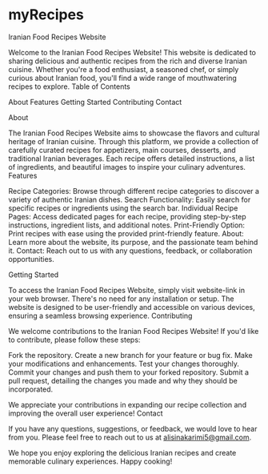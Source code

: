 # myRecipes
Iranian Food Recipes Website

Welcome to the Iranian Food Recipes Website! This website is dedicated to sharing delicious and authentic recipes from the rich and diverse Iranian cuisine. Whether you're a food enthusiast, a seasoned chef, or simply curious about Iranian food, you'll find a wide range of mouthwatering recipes to explore.
Table of Contents

 About
 Features
 Getting Started
 Contributing
 Contact

About

The Iranian Food Recipes Website aims to showcase the flavors and cultural heritage of Iranian cuisine. Through this platform, we provide a collection of carefully curated recipes for appetizers, main courses, desserts, and traditional Iranian beverages. Each recipe offers detailed instructions, a list of ingredients, and beautiful images to inspire your culinary adventures.
Features

 Recipe Categories: Browse through different recipe categories to discover a variety of authentic Iranian dishes.
 Search Functionality: Easily search for specific recipes or ingredients using the search bar.
 Individual Recipe Pages: Access dedicated pages for each recipe, providing step-by-step instructions, ingredient lists, and additional notes.
    Print-Friendly Option: Print recipes with ease using the provided print-friendly feature.
 About: Learn more about the website, its purpose, and the passionate team behind it.
 Contact: Reach out to us with any questions, feedback, or collaboration opportunities.

Getting Started

To access the Iranian Food Recipes Website, simply visit website-link in your web browser. There's no need for any installation or setup. The website is designed to be user-friendly and accessible on various devices, ensuring a seamless browsing experience.
Contributing

We welcome contributions to the Iranian Food Recipes Website! If you'd like to contribute, please follow these steps:

Fork the repository.
Create a new branch for your feature or bug fix.
Make your modifications and enhancements.
Test your changes thoroughly.
Commit your changes and push them to your forked repository.
Submit a pull request, detailing the changes you made and why they should be incorporated.

We appreciate your contributions in expanding our recipe collection and improving the overall user experience!
Contact

If you have any questions, suggestions, or feedback, we would love to hear from you. Please feel free to reach out to us at alisinakarimi5@gmail.com.

We hope you enjoy exploring the delicious Iranian recipes and create memorable culinary experiences. Happy cooking!
